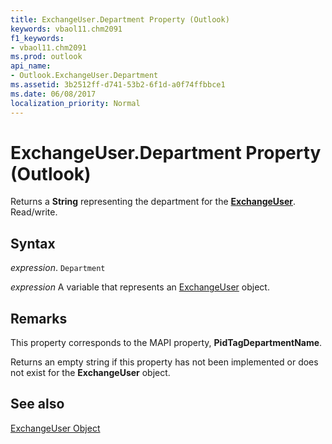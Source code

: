 ```yaml
---
title: ExchangeUser.Department Property (Outlook)
keywords: vbaol11.chm2091
f1_keywords:
- vbaol11.chm2091
ms.prod: outlook
api_name:
- Outlook.ExchangeUser.Department
ms.assetid: 3b2512ff-d741-53b2-6f1d-a0f74ffbbce1
ms.date: 06/08/2017
localization_priority: Normal
---
```



# ExchangeUser.Department Property (Outlook)

Returns a  **String** representing the department for the **[ExchangeUser](Outlook.ExchangeUser.md)**. Read/write.


## Syntax

_expression_. `Department`

_expression_ A variable that represents an [ExchangeUser](./Outlook.ExchangeUser.md) object.


## Remarks

This property corresponds to the MAPI property,  **PidTagDepartmentName**.

 Returns an empty string if this property has not been implemented or does not exist for the **ExchangeUser** object.


## See also


[ExchangeUser Object](Outlook.ExchangeUser.md)

